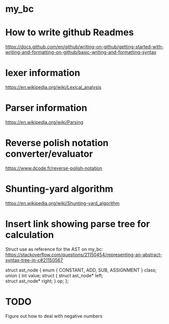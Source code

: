 # my_bc

# How to write github Readmes
https://docs.github.com/en/github/writing-on-github/getting-started-with-writing-and-formatting-on-github/basic-writing-and-formatting-syntax

# lexer information
https://en.wikipedia.org/wiki/Lexical_analysis

# Parser information
https://en.wikipedia.org/wiki/Parsing

# Reverse polish notation converter/evaluator
https://www.dcode.fr/reverse-polish-notation

# Shunting-yard algorithm
https://en.wikipedia.org/wiki/Shunting-yard_algorithm


# Insert link showing parse tree for calculation
Struct use as reference for the AST on my_bc:
https://stackoverflow.com/questions/21150454/representing-an-abstract-syntax-tree-in-c#21150567

struct ast_node {
  enum { CONSTANT, ADD, SUB, ASSIGNMENT } class;
  union { int                                 value;
          struct { struct ast_node* left;    
                   struct ast_node* right;  } op;
};


# TODO
Figure out how to deal with negative numbers
